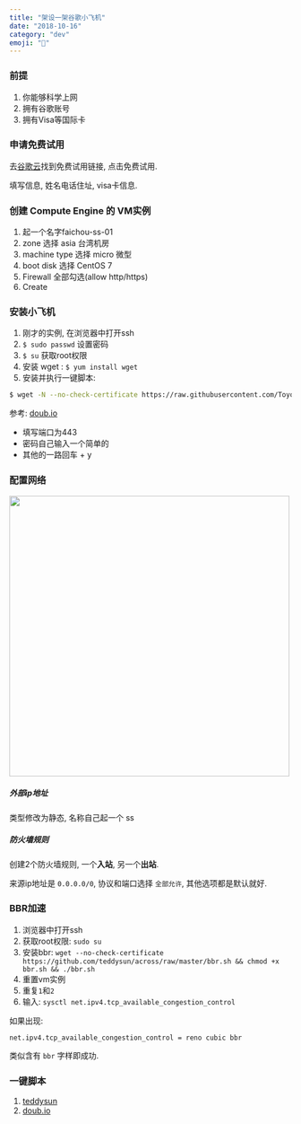 ```yaml
---
title: "架设一架谷歌小飞机"
date: "2018-10-16"
category: "dev"
emoji: "🍍"
---
```



### 前提

1. 你能够科学上网
2. 拥有谷歌账号
3. 拥有Visa等国际卡

### 申请免费试用

去[谷歌云](https://cloud.google.com/)找到免费试用链接, 点击免费试用.

填写信息, 姓名电话住址, visa卡信息.

### 创建 Compute Engine 的 VM实例

1. 起一个名字faichou-ss-01
2. zone 选择 asia 台湾机房
3. machine type 选择 micro 微型
4. boot disk 选择 CentOS 7
5. Firewall 全部勾选(allow http/https)
6. Create

### 安装小飞机

1. 刚才的实例, 在浏览器中打开ssh
2. `$ sudo passwd` 设置密码
3. `$ su` 获取root权限
4. 安装 wget : `$ yum install wget`
5. 安装并执行一键脚本:

```bash
$ wget -N --no-check-certificate https://raw.githubusercontent.com/ToyoDAdoubi/doubi/master/ssr.sh && chmod +x ssr.sh && bash ssr.sh
```

参考: [doub.io](https://doub.io/ss-jc42/)

- 填写端口为443
- 密码自己输入一个简单的
- 其他的一路回车 + y

### 配置网络

<img src="https://raw.githubusercontent.com/FaiChou/faichou.github.io/master/img/1539701040608.png" width="500" />

##### 外部ip地址

类型修改为静态, 名称自己起一个 ss

##### 防火墙规则

创建2个防火墙规则, 一个**入站**, 另一个**出站**.

来源ip地址是 `0.0.0.0/0`, 协议和端口选择 `全部允许`, 其他选项都是默认就好.


### BBR加速

1. 浏览器中打开ssh
2. 获取root权限: `sudo su`
3. 安装bbr: `wget --no-check-certificate https://github.com/teddysun/across/raw/master/bbr.sh && chmod +x bbr.sh && ./bbr.sh`
4. 重置vm实例
5. 重复`1`和`2`
6. 输入: `sysctl net.ipv4.tcp_available_congestion_control` 

如果出现:

```
net.ipv4.tcp_available_congestion_control = reno cubic bbr
```

类似含有 `bbr` 字样即成功.



### 一键脚本

1. [teddysun](https://raw.githubusercontent.com/teddysun/shadowsocks_install/master/shadowsocksR.sh)
2. [doub.io](https://raw.githubusercontent.com/ToyoDAdoubi/doubi/master/ssr.sh)






